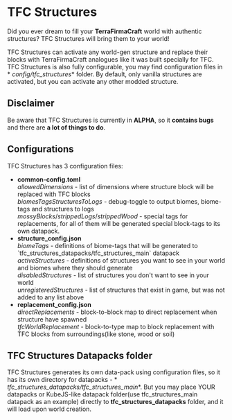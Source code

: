 # TFC Structures

Did you ever dream to fill your **TerraFirmaCraft** world with authentic structures? TFC Structures will bring them to
your world!

TFC Structures can activate any world-gen structure and replace their blocks with TerraFirmaCraft analogues like it was
built specially for TFC. TFC Structures is also fully configurable, you may find configuration files in *
*config/tfc\_structures** folder. By default, only vanilla structures are activated, but you can activate any other
modded structure.

## Disclaimer

Be aware that TFC Structures is currently in **ALPHA**, so it **contains bugs** and there are **a lot of things to do**.

## Configurations

TFC Structures has 3 configuration files:

* **common-config.toml**  
  _allowedDimensions_ \- list of dimensions where structure block will be replaced with TFC blocks  
  _biomesTagsStructuresToLogs_ \- debug-toggle to output biomes, biome-tags and structures to logs  
  _mossyBlocks_/_strippedLogs_/_strippedWood_ \- special tags for replacements, for all of them will be generated
  special block-tags to its own datapack.
* **structure\_config.json**  
  _biomeTags_ \- definitions of biome-tags that will be generated to
  \`tfc\_structures\_datapacks/tfc\_structures\_main\` datapack  
  _activeStructures_ \- definitions of structures you want to see in your world and biomes where they should generate  
  _disabledStructures_ \- list of structures you don't want to see in your world  
  _unregisteredStructures_ \- list of structures that exist in game, but was not added to any list above
* **replacement\_config.json**  
  _directReplacements_ \- block-to-block map to direct replacement when structure have spawned  
  _tfcWorldReplacement_ \- block-to-type map to block replacement with TFC blocks from surroundings(like stone, wood or
  soil)

## TFC Structures Datapacks folder

TFC Structures generates its own data-pack using configuration files, so it has its own directory for datapacks - *
*tfc\_structures\_datapacks/tfc\_structures\_main**. But you may place YOUR datapacks or KubeJS-like datapack folder(use
tfc\_structures\_main datapack as an example) directly to **tfc\_structures\_datapacks** folder, and it will load upon
world creation.